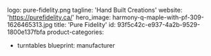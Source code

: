 logo: pure-fidelity.png
tagline: 'Hand Built Creations'
website: 'https://purefidelity.ca/'
hero_image: harmony-q-maple-with-pf-309-1626465313.jpg
title: 'Pure Fidelity'
id: 93f5c42c-e937-4a2b-9529-1800e137fbfa
product-categories:
  - turntables
blueprint: manufacturer
